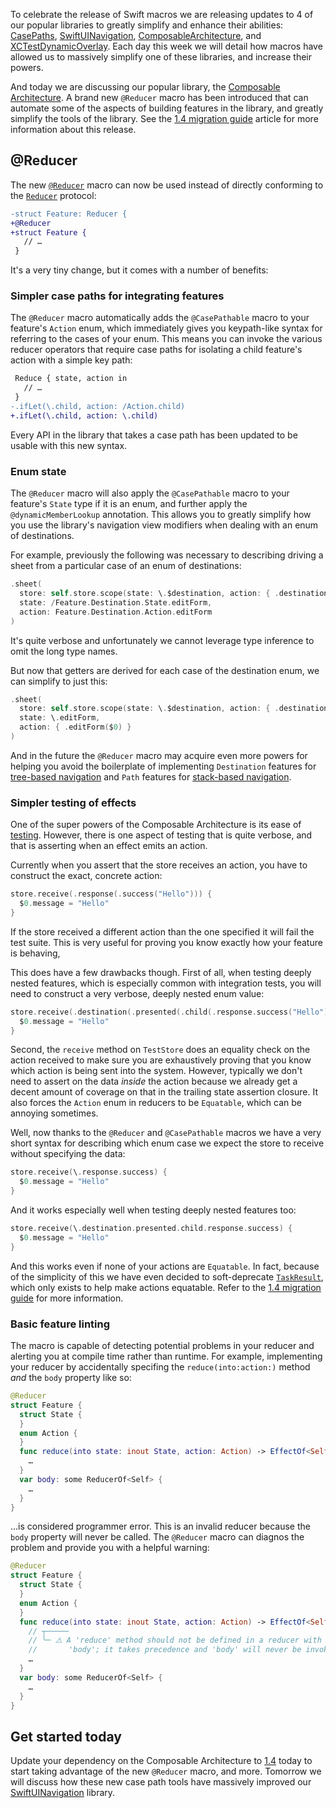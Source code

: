 To celebrate the release of Swift macros we are releasing updates to 4 of our popular libraries to 
greatly simplify and enhance their abilities: [CasePaths][case-paths-gh], 
[SwiftUINavigation][sui-nav-gh], [ComposableArchitecture][tca-gh], and 
[XCTestDynamicOverlay][xctdo-gh]. Each day this week we will detail how macros have allowed us to 
massively simplify one of these libraries, and increase their powers.

And today we are discussing our popular library, the [Composable Architecture][tca-gh]. A brand new 
`@Reducer` macro has been introduced that can automate some of the aspects of building features
in the library, and greatly simplify the tools of the library. See the [1.4 migration 
guide][1.4-migration] article for more information about this release.

[1.4-migration]: https://pointfreeco.github.io/swift-composable-architecture/main/documentation/composablearchitecture/Migratingto14
[case-paths-gh]: http://github.com/pointfreeco/swift-case-paths
[tca-gh]: http://github.com/pointfreeco/swift-composable-architecture
[sui-nav-gh]: http://github.com/pointfreeco/swiftui-navigation
[xctdo-gh]: http://github.com/pointfreeco/xctest-dynamic-overlay

## @Reducer

The new [`@Reducer`][reducer-macro-docs] macro can now be used instead of directly conforming to
the [`Reducer`][reducer-protocol-docs] protocol:

```diff
-struct Feature: Reducer {
+@Reducer
+struct Feature {
   // …
 }
```

It's a very tiny change, but it comes with a number of benefits:

### Simpler case paths for integrating features

The `@Reducer` macro automatically adds the `@CasePathable` macro to your feature's `Action` enum, 
which immediately gives you keypath-like syntax for referring to the cases of your enum. This means 
you can invoke the various reducer operators that require case paths for isolating a child feature's 
action with a simple key path:

```diff
 Reduce { state, action in 
   // …
 }
-.ifLet(\.child, action: /Action.child)
+.ifLet(\.child, action: \.child)
```

Every API in the library that takes a case path has been updated to be usable with this new syntax.

### Enum state

The `@Reducer` macro will also apply the `@CasePathable` macro to your feature's `State` type if it
is an enum, and further apply the `@dynamicMemberLookup` annotation. This allows you to greatly
simplify how you use the library's navigation view modifiers when dealing with an enum of 
destinations.

For example, previously the following was necessary to describing driving a sheet from a particular
case of an enum of destinations:

```swift
.sheet(
  store: self.store.scope(state: \.$destination, action: { .destination($0) }),
  state: /Feature.Destination.State.editForm,
  action: Feature.Destination.Action.editForm
)
```

It's quite verbose and unfortunately we cannot leverage type inference to omit the long type names.

But now that getters are derived for each case of the destination enum, we can simplify to just 
this:

```swift
.sheet(
  store: self.store.scope(state: \.$destination, action: { .destination($0) }),
  state: \.editForm,
  action: { .editForm($0) }
)
```

And in the future the `@Reducer` macro may acquire even more powers for helping you avoid the 
boilerplate of implementing `Destination` features for [tree-based navigation][tree-nav-docs] and 
`Path` features for [stack-based navigation][stack-docs].

### Simpler testing of effects

One of the super powers of the Composable Architecture is its ease of [testing][testing-article].
However, there is one aspect of testing that is quite verbose, and that is asserting when an effect
emits an action.

Currently when you assert that the store receives an action, you have to construct the exact, 
concrete action:

```swift
store.receive(.response(.success("Hello"))) {
  $0.message = "Hello"
}
```

If the store received a different action than the one specified it will fail the test suite. This
is very useful for proving you know exactly how your feature is behaving,

This does have a few drawbacks though. First of all, when testing deeply nested features, which is 
especially common with integration tests, you will need to construct a very verbose, deeply nested 
enum value:

```swift
store.receive(.destination(.presented(.child(.response.success("Hello"))))) {
  $0.message = "Hello"
}
```

Second, the `receive` method on `TestStore` does an equality check on the action received to make
sure you are exhaustively proving that you know which action is being sent into the system. However,
typically we don't need to assert on the data _inside_ the action because we already get a decent
amount of coverage on that in the trailing state assertion closure. It also forces the `Action` enum
in reducers to be `Equatable`, which can be annoying sometimes.

Well, now thanks to the `@Reducer` and `@CasePathable` macros we have a very short syntax for 
describing which enum case we expect the store to receive without specifying the data:

```swift
store.receive(\.response.success) {
  $0.message = "Hello"
}
```

And it works especially well when testing deeply nested features too:

```swift
store.receive(\.destination.presented.child.response.success) {
  $0.message = "Hello"
}
```

And this works even if none of your actions are `Equatable`. In fact, because of the simplicity of
this we have even decided to soft-deprecate [`TaskResult`][task-result-docs], which only exists to 
help make actions equatable. Refer to the [1.4 migration guide][1.4-migration] for more information.

### Basic feature linting

The macro is capable of detecting potential problems in your reducer and alerting you
at compile time rather than runtime. For example, implementing your reducer by accidentally
specifing the `reduce(into:action:)` method _and_ the `body` property like so: 

```swift
@Reducer
struct Feature {
  struct State {
  }
  enum Action {
  }
  func reduce(into state: inout State, action: Action) -> EffectOf<Self> {
    …
  }
  var body: some ReducerOf<Self> {
    …
  }
}
```

…is considered programmer error. This is an invalid reducer because the `body` property will never 
be called. The `@Reducer` macro can diagnos the problem and provide you with a helpful warning:

```swift
@Reducer
struct Feature {
  struct State {
  }
  enum Action {
  }
  func reduce(into state: inout State, action: Action) -> EffectOf<Self> {
    // ┬─────
    // ╰─ ⚠️ A 'reduce' method should not be defined in a reducer with a 
    //       'body'; it takes precedence and 'body' will never be invoked.
    …
  }
  var body: some ReducerOf<Self> {
    …
  }
}
```

## Get started today

Update your dependency on the Composable Architecture to [1.4][tca-1.4] today to start taking 
advantage of the new `@Reducer` macro, and more. Tomorrow we will discuss how these new case 
path tools have massively improved our [SwiftUINavigation][sui-nav-gh] library. 

[tca-1.4]: https://github.com/pointfreeco/swift-composable-architecture/releases/tag/1.4.0
[reducer-macro-docs]: todo
[reducer-protocol-docs]: https://pointfreeco.github.io/swift-composable-architecture/main/documentation/composablearchitecture/reducer
[tree-nav-docs]: https://pointfreeco.github.io/swift-composable-architecture/main/documentation/composablearchitecture/treebasednavigation
[stack-docs]: https://pointfreeco.github.io/swift-composable-architecture/main/documentation/composablearchitecture/stackbasednavigation
[sui-nav-gh]: https://github.com/pointfreeco/swiftui-navigation 
[testing-article]: https://pointfreeco.github.io/swift-composable-architecture/main/documentation/composablearchitecture/testing
[1.4-migration]: https://pointfreeco.github.io/swift-composable-architecture/main/documentation/composablearchitecture/Migratingto14
[task-result-docs]: https://pointfreeco.github.io/swift-composable-architecture/main/documentation/composablearchitecture/taskresult
